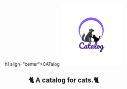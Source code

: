 <p align="center">
  h1 align="center">CATalog</h1>
  <img src="/assets/images/bee0507a203845d0a1c94e12ae4d8249.png" />
  <h2 align="center">🐈 A catalog for cats.🐈</h2>
</p>
